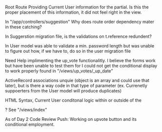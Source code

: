 Root Route Providing Current User information for the partial.  Is this the proper placement of this information, it did not feel right in the view.

In "/app/controllers/suggestion"  Why does route order dependency mater in these catching?


In Suggerstion migration file, is the validations on t.reference redundent?


In User model was able to validate a min. password length but was unable to figure out how, if we have to, do so in the user migration file



Need Help implimenting the up_vote functionalitly.  I believe the forms work but have been unable to test them for I could not get the conditional display to work properly found in "/views/up_votes/_up_date"


ActiveRecord associations unquie (object is an array and could use that later), but is there a way code in that type of parameter (ex. Currenetly suppoerters from the User model will produce duplicates)

HTML Syntax, Current User conditonal logic within or outside of the <div></div>? See "/views/index"

As of Day 2 Code Review Push: Working on upvote button and its conditional employment.
<!--     <% if own_suggestion?(suggestion, current_user) %>
      <a href="/suggestions/<%= suggestion.id %>/edit">Edit</a>
      <%= erb :"suggestions/_delete", layout: false, locals: {suggestion: suggestion} %>
    <% end %>
    <% if already_up_voted?(suggestion, current_user) %>
      <%= erb :"up_votes/_delete", layout: false, locals: {suggestion: suggestion} %>
    <% else %>
      <%= erb :"up_votes/_up_vote_form", layout: false, locals: {suggestion: suggestion} %>
    <% end %> -->

